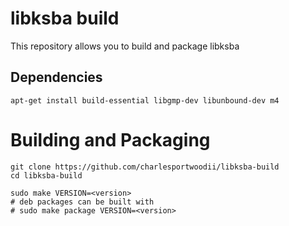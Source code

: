 # libksba build

This repository allows you to build and package libksba

## Dependencies

```
apt-get install build-essential libgmp-dev libunbound-dev m4
```

# Building and Packaging
```
git clone https://github.com/charlesportwoodii/libksba-build
cd libksba-build

sudo make VERSION=<version>
# deb packages can be built with
# sudo make package VERSION=<version>
```
